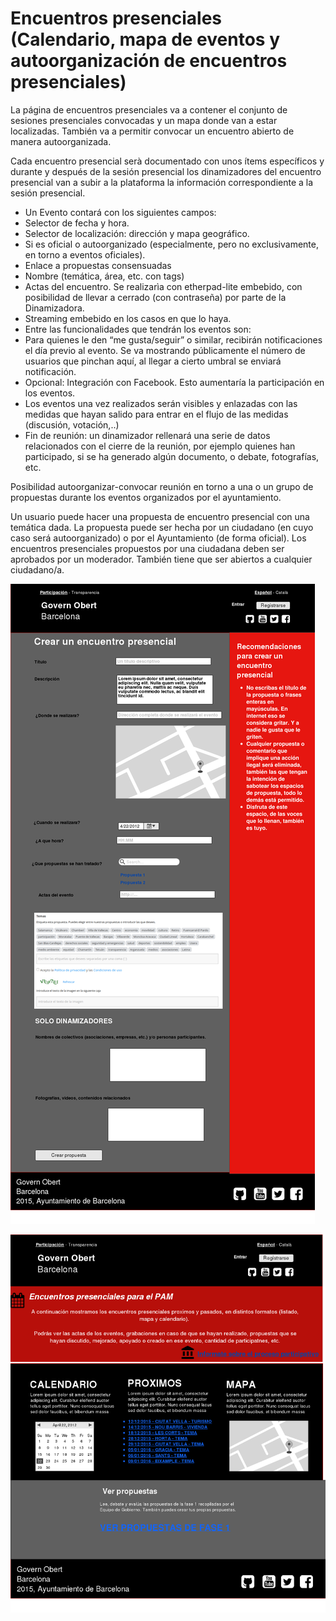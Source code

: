 # Encuentros presenciales (Calendario, mapa de eventos y autoorganización de encuentros presenciales)


La página de encuentros presenciales va a contener el conjunto de
sesiones presenciales convocadas y un mapa donde van a estar
localizadas. También va a permitir convocar un encuentro abierto de
manera autoorganizada.

Cada encuentro presencial serà documentado con unos ítems específicos y
durante y después de la sesión presencial los dinamizadores del
encuentro presencial van a subir a la plataforma la información
correspondiente a la sesión presencial.

-   Un Evento contará con los siguientes campos:
 -   Selector de fecha y hora.
 -   Selector de localización: dirección y mapa geográfico.
 -   Si es oficial o autoorganizado (especialmente, pero no
    exclusivamente, en torno a eventos oficiales).
 -   Enlace a propuestas consensuadas
 -   Nombre (temática, área, etc. con tags)
 -   Actas del encuentro. Se realizarìa con etherpad-lite embebido, con
    posibilidad de llevar a cerrado (con contraseña) por parte de la
    Dinamizadora.
 -   Streaming embebido en los casos en que lo haya.
-   Entre las funcionalidades que tendrán los eventos son:
 -   Para quienes le den “me gusta/seguir” o similar, recibirán
    notificaciones el día previo al evento. Se va mostrando públicamente
    el número de usuarios que pinchan aquí, al llegar a cierto umbral se
    enviará notificación.
 -   Opcional: Integración con Facebook. Esto aumentaría la participación
    en los eventos.
 -   Los eventos una vez realizados serán visibles y enlazadas con las
    medidas que hayan salido para entrar en el flujo de las medidas
    (discusión, votación,..)
 -   Fin de reunión: un dinamizador rellenará una serie de datos
    relacionados con el cierre de la reunión, por ejemplo quienes han
    participado, si se ha generado algún documento, o debate,
    fotografías, etc.

Posibilidad autoorganizar-convocar reunión en torno a una o un grupo de
propuestas durante los eventos organizados por el ayuntamiento.

Un usuario puede hacer una propuesta de encuentro presencial con una
temática dada. La propuesta puede ser hecha por un ciudadano (en cuyo
caso será autoorganizado) o por el Ayuntamiento (de forma oficial). Los
encuentros presenciales propuestos por una ciudadana deben ser aprobados
por un moderador. También tiene que ser abiertos a cualquier
ciudadano/a.


![](Formulario_de_Crear_un_encuentro.png)


![](Listado_de_Encuentros_Presenciales.png)
